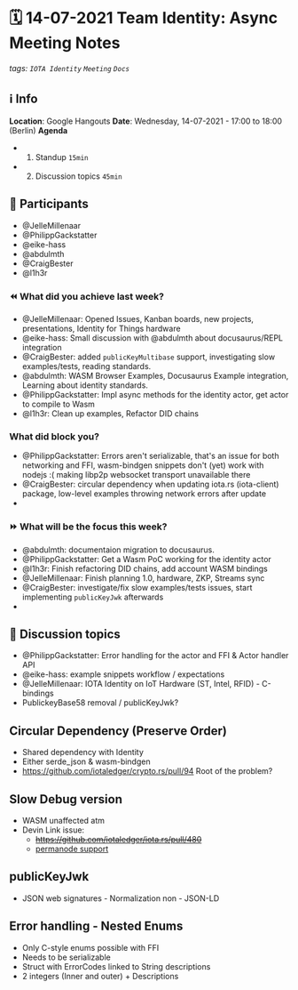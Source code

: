 # 🗓️ 14-07-2021 Team Identity: Async Meeting Notes
###### tags: `IOTA Identity` `Meeting` `Docs`

## ℹ️ Info
**Location**: Google Hangouts
**Date**: Wednesday, 14-07-2021 - 17:00 to 18:00 (Berlin) 
**Agenda**
- 1. Standup `15min`
- 2. Discussion topics `45min`

## 👥 Participants
- @JelleMillenaar
- @PhilippGackstatter
- @eike-hass
- @abdulmth
- @CraigBester
- @l1h3r

### ⏪ What did you achieve last week?
- @JelleMillenaar: Opened Issues, Kanban boards, new projects, presentations, Identity for Things hardware
- @eike-hass: Small discussion with @abdulmth about docusaurus/REPL integration
- @CraigBester: added `publicKeyMultibase` support, investigating slow examples/tests, reading standards.
- @abdulmth: WASM Browser Examples, Docusaurus Example integration, Learning about identity standards. 
- @PhilippGackstatter: Impl async methods for the identity actor, get actor to compile to Wasm
- @l1h3r: Clean up examples, Refactor DID chains

### What did block you?
- @PhilippGackstatter: Errors aren't serializable, that's an issue for both networking and FFI, wasm-bindgen snippets don't (yet) work with nodejs :( making libp2p websocket transport unavailable there
- @CraigBester: circular dependency when updating iota.rs (iota-client) package, low-level examples throwing network errors after update
- 

### ⏩ What will be the focus this week?
- @abdulmth: documentaion migration to docusaurus. 
- @PhilippGackstatter: Get a Wasm PoC working for the identity actor
- @l1h3r: Finish refactoring DID chains, add account WASM bindings
- @JelleMillenaar: Finish planning 1.0, hardware, ZKP, Streams sync
- @CraigBester: investigate/fix slow examples/tests issues, start implementing `publicKeyJwk` afterwards
- 

## 💬 Discussion topics
- @PhilippGackstatter: Error handling for the actor and FFI & Actor handler API
- @eike-hass: example snippets workflow / expectations
- @JelleMillenaar: IOTA Identity on IoT Hardware (ST, Intel, RFID) - C-bindings
- PublickeyBase58 removal / publicKeyJwk? 


## Circular Dependency (Preserve Order)
- Shared dependency with Identity
- Either serde_json & wasm-bindgen
- https://github.com/iotaledger/crypto.rs/pull/94 Root of the problem?

## Slow Debug version
- WASM unaffected atm
- Devin Link issue:
    - ~~https://github.com/iotaledger/iota.rs/pull/480~~
    - [permanode support](https://github.com/iotaledger/iota.rs/pull/586)

## publicKeyJwk
- JSON web signatures - Normalization non - JSON-LD

## Error handling - Nested Enums
- Only C-style enums possible with FFI
- Needs to be serializable 
- Struct with ErrorCodes linked to String descriptions
- 2 integers (Inner and outer) + Descriptions
